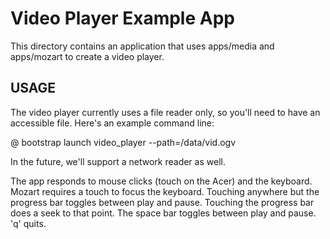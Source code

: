 # Video Player Example App

This directory contains an application that uses apps/media and apps/mozart to
create a video player.

## USAGE

The video player currently uses a file reader only, so you'll need to have an
accessible file. Here's an example command line:

  @ bootstrap launch video_player --path=/data/vid.ogv

In the future, we'll support a network reader as well.

The app responds to mouse clicks (touch on the Acer) and the keyboard. Mozart
requires a touch to focus the keyboard. Touching anywhere but the progress bar
toggles between play and pause. Touching the progress bar does a seek to that
point. The space bar toggles between play and pause. 'q' quits.
